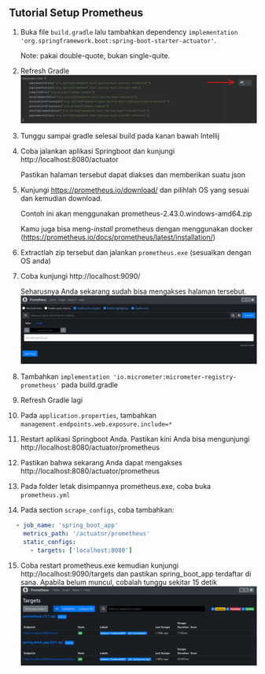 ## Tutorial Setup Prometheus

1. Buka file `build.gradle` 
   lalu tambahkan dependency `implementation 'org.springframework.boot:spring-boot-starter-actuator'`. 

   Note: pakai double-quote, bukan single-quite.

2. Refresh Gradle
   ![tombol refresh gradle](.images/prometheus-img-1.png)

3. Tunggu sampai gradle selesai build pada kanan bawah Intellij

4. Coba jalankan aplikasi Springboot dan kunjungi http://localhost:8080/actuator 

   Pastikan halaman tersebut dapat diakses dan memberikan suatu json

5. Kunjungi https://prometheus.io/download/ dan pilihlah OS yang sesuai dan kemudian download.

   Contoh ini akan menggunakan prometheus-2.43.0.windows-amd64.zip 
   
   Kamu juga bisa meng-_install_ prometheus dengan menggunakan docker (https://prometheus.io/docs/prometheus/latest/installation/)

6. Extractlah zip tersebut dan jalankan `prometheus.exe` (sesuaikan dengan OS anda)
7. Coba kunjungi http://localhost:9090/

   Seharusnya Anda sekarang sudah bisa mengakses halaman tersebut.
   ![tombol refresh gradle](.images/prometheus-img-2.png)


8. Tambahkan `implementation 'io.micrometer:micrometer-registry-prometheus'` pada build.gradle
9. Refresh Gradle lagi
10. Pada `application.properties`, tambahkan `management.endpoints.web.exposure.include=*`
11. Restart aplikasi Springboot Anda. Pastikan kini Anda bisa mengunjungi http://localhost:8080/actuator/prometheus
12. Pastikan bahwa sekarang Anda dapat mengakses http://localhost:8080/actuator/prometheus

13. Pada folder letak disimpannya prometheus.exe, coba buka `prometheus.yml` 

14. Pada section `scrape_configs`, coba tambahkan:

```yaml
  - job_name: 'spring_boot_app'
    metrics_path: '/actuator/prometheus'
    static_configs:
      - targets: ['localhost:8080']
```

15. Coba restart prometheus.exe kemudian kunjungi http://localhost:9090/targets 
    dan pastikan spring_boot_app terdaftar di sana. 
    Apabila belum muncul, cobalah tunggu sekitar 15 detik
    ![tombol refresh gradle](.images/prometheus-img-3.png)

